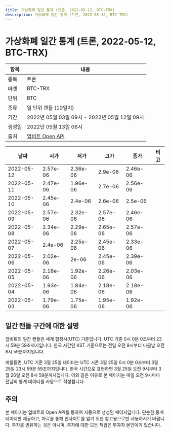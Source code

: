 ```yaml
---
title: 가상화폐 일간 통계 (트론, 2022-05-12, BTC-TRX)
description: 가상화폐 일간 통계 (트론, 2022-05-12, BTC-TRX)
---
```



가상화폐 일간 통계 (트론, 2022-05-12, BTC-TRX)
===

|항목|내용|
|--|--|
|종목|트론|
|마켓|BTC-TRX|
|단위|BTC|
|종류|일 단위 캔들 (10일치)|
|기간|2022년 05월 03일 09시 - 2022년 05월 12일 09시|
|생성일|2022년 05월 13일 06시|
|출처|[업비트 Open API](https://docs.upbit.com)|


|날짜|시가|저가|고가|종가|비고|
|--|--|--|--|--|--|
|2022-05-12|2.57e-06|2.36e-06|2.9e-06|2.46e-06|    |
|2022-05-11|2.47e-06|1.96e-06|2.7e-06|2.56e-06|    |
|2022-05-10|2.45e-06|2.4e-06|2.6e-06|2.5e-06|    |
|2022-05-09|2.57e-06|2.32e-06|2.57e-06|2.46e-06|    |
|2022-05-08|2.34e-06|2.29e-06|2.65e-06|2.57e-06|    |
|2022-05-07|2.4e-06|2.25e-06|2.45e-06|2.33e-06|    |
|2022-05-06|2.02e-06|2e-06|2.45e-06|2.39e-06|    |
|2022-05-05|2.18e-06|1.92e-06|2.26e-06|2.03e-06|    |
|2022-05-04|1.93e-06|1.84e-06|2.18e-06|2.18e-06|    |
|2022-05-03|1.79e-06|1.75e-06|1.95e-06|1.92e-06|    |


일간 캔들 구간에 대한 설명
---


업비트의 일간 캔들은 세계 협정시(UTC) 기준입니다. 
UTC 기준 0시 0분 0초부터 23시 59분 59초까지입니다. 
한국 시간인 KST 기준으로는 전일 오전 9시부터 다음날 오전 8시 59분까지입니다. 


예를들면, UTC 기준 3월 25일 데이터는 UTC 시준 3월 25일 0시 0분 0초부터 3월 25일 23시 59분 59초까지입니다. 
한국 시간으로 표현하면 3월 25일 오전 9시부터 3월 26일 오전 8시 59분까지입니다. 
이와 같은 이유로 본 페이지는 매일 오전 9시마다 전날의 통계 데이터를 자동으로 작성합니다. 


주의
---


본 페이지는 업비트의 Open API를 통하여 자동으로 생성된 페이지입니다. 
단순한 통계 데이터만 제공하고, 자료를 통해 인사이트를 얻기 위한 참고용으로만 사용하시기 바랍니다. 
투자를 권유하는 것은 아니며, 투자에 대한 모든 책임은 투자자 본인에게 있습니다. 

